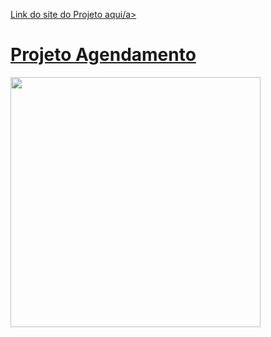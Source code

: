 <a href="https://renangfs77.000webhostapp.com/ligasalao.php?nome=Renan+Germano&telefone=%2821%29+99999-9999&datas=2021-03-12&hora=17%3A00%3A00&ch%5B%5D=10%2C00&ch%5B%5D=20%2C00&texto=teste+msg&result=R%24+30%2C00&enviar=Agendar">Link do site do Projeto aqui/a>
# Projeto Agendamento
<img src="https://user-images.githubusercontent.com/61218420/110827162-8ee32480-8274-11eb-8600-aab9d13ae720.gif" width="400">


